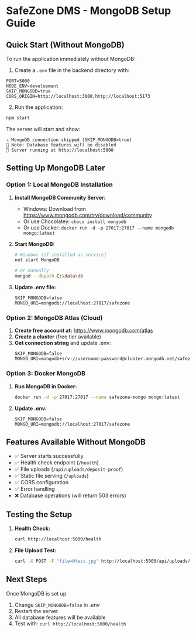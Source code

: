 # SafeZone DMS - MongoDB Setup Guide

## Quick Start (Without MongoDB)

To run the application immediately without MongoDB:

1. Create a `.env` file in the backend directory with:
```env
PORT=5000
NODE_ENV=development
SKIP_MONGODB=true
CORS_ORIGIN=http://localhost:3000,http://localhost:5173
```

2. Run the application:
```bash
npm start
```

The server will start and show:
```
⚠️ MongoDB connection skipped (SKIP_MONGODB=true)
📝 Note: Database features will be disabled
🚀 Server running at http://localhost:5000
```

## Setting Up MongoDB Later

### Option 1: Local MongoDB Installation

1. **Install MongoDB Community Server:**
   - Windows: Download from https://www.mongodb.com/try/download/community
   - Or use Chocolatey: `choco install mongodb`
   - Or use Docker: `docker run -d -p 27017:27017 --name mongodb mongo:latest`

2. **Start MongoDB:**
   ```bash
   # Windows (if installed as service)
   net start MongoDB
   
   # Or manually
   mongod --dbpath C:\data\db
   ```

3. **Update .env file:**
   ```env
   SKIP_MONGODB=false
   MONGO_URI=mongodb://localhost:27017/safezone
   ```

### Option 2: MongoDB Atlas (Cloud)

1. **Create free account at:** https://www.mongodb.com/atlas
2. **Create a cluster** (free tier available)
3. **Get connection string** and update .env:
   ```env
   SKIP_MONGODB=false
   MONGO_URI=mongodb+srv://username:password@cluster.mongodb.net/safezone
   ```

### Option 3: Docker MongoDB

1. **Run MongoDB in Docker:**
   ```bash
   docker run -d -p 27017:27017 --name safezone-mongo mongo:latest
   ```

2. **Update .env:**
   ```env
   SKIP_MONGODB=false
   MONGO_URI=mongodb://localhost:27017/safezone
   ```

## Features Available Without MongoDB

- ✅ Server starts successfully
- ✅ Health check endpoint (`/health`)
- ✅ File uploads (`/api/uploads/deposit-proof`)
- ✅ Static file serving (`/uploads`)
- ✅ CORS configuration
- ✅ Error handling
- ❌ Database operations (will return 503 errors)

## Testing the Setup

1. **Health Check:**
   ```bash
   curl http://localhost:5000/health
   ```

2. **File Upload Test:**
   ```bash
   curl -X POST -F "file=@test.jpg" http://localhost:5000/api/uploads/deposit-proof
   ```

## Next Steps

Once MongoDB is set up:
1. Change `SKIP_MONGODB=false` in .env
2. Restart the server
3. All database features will be available
4. Test with: `curl http://localhost:5000/health`
